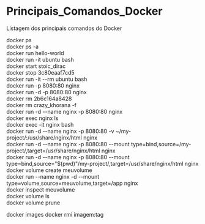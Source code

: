 # Principais_Comandos_Docker
Listagem dos principais comandos do Docker

docker ps  
docker ps -a  
docker run hello-world   
docker run -it ubuntu bash  
docker start stoic_dirac  
docker stop 3c80eaaf7cd5  
docker run -it --rm ubuntu bash  
docker run -p 8080:80 nginx  
docker run -d -p 8080:80 nginx  
docker rm 2b6c164a8428  
docker rm crazy_khorana -f  
docker run -d --name nginx -p 8080:80 nginx  
docker exec nginx ls  
docker exec -it nginx bash  
docker run -d --name nginx -p 8080:80 -v ~/my-project/:/usr/share/nginx/html nginx  
docker run -d --name nginx -p 8080:80 --mount type=bind,source=/my-project/,target=/usr/share/nginx/html nginx  
docker run -d --name nginx -p 8080:80 --mount type=bind,source="$(pwd)"/my-project/,target=/usr/share/nginx/html nginx  
docker volume create meuvolume  
docker run --name nginx -d --mount type=volume,source=meuvolume,target=/app nginx  
docker inspect meuvolume  
docker volume ls  
docker volume prune  

docker images 
docker rmi imagem:tag  
